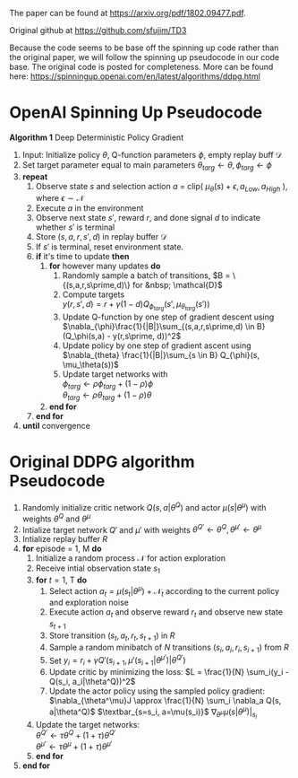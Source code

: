 The paper can be found at https://arxiv.org/pdf/1802.09477.pdf.

Original github at https://github.com/sfujim/TD3

Because the code seems to be base off the spinning up code rather than the original paper, 
we will follow the spinning up pseudocode in our code base. The original code is posted for completeness.
More can be found here:
https://spinningup.openai.com/en/latest/algorithms/ddpg.html

OpenAI Spinning Up Pseudocode
=============================

$\textbf{Algorithm 1}$ Deep Deterministic Policy Gradient
1. Input: Initialize policy $\theta$, Q-function parameters $\phi$, empty replay buff $\mathcal{D}$
2. Set target parameter equal to main parameters $\theta_{targ} \leftarrow \theta, \phi_{targ} \leftarrow \phi$
3. $\textbf{repeat}$
    1. Observe state $s$ and selection action $a$ = clip( $\mu_\theta(s) + \epsilon, a_{Low}, a_{High}$ ), where $\epsilon \sim \mathcal{N}$
    2. Execute $a$ in the environment 
    3. Observe next state $s\prime$, reward $r$, and done signal $d$ to indicate whether $s\prime$ is terminal
    4. Store $(s, a, r, s\prime, d)$ in replay buffer $\mathcal{D}$
    5. If $s\prime$ is terminal, reset environment state.
    6. $\textbf{if}$ it's time to update $\textbf{then}$
         1. $\textbf{for}$ however many updates $\textbf{do}$
             1. Randomly sample a batch of transitions, $B = \{(s,a,r,s\prime,d)\} for &nbsp; \mathcal{D}$
             2. Compute targets<br />
                $y(r, s\prime, d) = r + \gamma(1 - d) Q_{\phi_{targ}}(s\prime, \mu_{\theta_{targ}}(s\prime))$
             3. Update Q-function by one step of gradient descent using <br />
                $\nabla_{\phi}\frac{1}{|B|}\sum_{(s,a,r,s\prime,d) \in B} (Q_\phi(s,a) - y(r,s\prime, d))^2$
             4. Update policy by one step of gradient ascent using<br />
                $\nabla_{theta} \frac{1}{|B|}\sum_{s \in B} Q_{\phi}(s, \mu_\theta(s))$
             5. Update target networks with <br />
                $\phi_{targ} \leftarrow \rho\phi_{targ} + (1 - \rho)\phi$<br />
                $\theta_{targ} \leftarrow \rho \theta_{targ} + (1 - \rho)\theta$
    	 2. $\textbf{end for}$
    7. $\textbf{end for}$
4. $\textbf{until}$ convergence


Original DDPG algorithm Pseudocode 
=============================

1. Randomly initialize critic network $Q(s, a|\theta^Q)$ and actor $\mu(s|\theta^\mu)$ with weights $\theta^Q$ and $\theta^\mu$
2. Intialize target network $Q\prime$ and $\mu\prime$ with weights $\theta^{Q\prime} \leftarrow \theta^Q, \theta^{\mu\prime} \leftarrow \theta^\mu$
3. Intialize replay buffer $R$
4. $\textbf{for}$ episode = 1, M $\textbf{do}$
    1. Initialize a random process $\mathcal{N}$ for action exploration
    2. Receive intial observation state $s_1$
    3. $\textbf{for}$ $t=1,$ T $\textbf{do}$
        1. Select action $a_t = \mu(s_t|\theta^\mu) + \mathcal{N}_t$ according to the current policy and exploration noise
        2. Execute action $a_t$ and observe reward $r_t$ and observe new state $s_{t+1}$
        3. Store transition $(s_t, a_t, r_t, s_{t+1})$ in $R$ 
        4. Sample a random minibatch of $N$ transitions $(s_i, a_i, r_i, s_{i+1})$ from $R$
        5. Set $y_i = r_i + \gamma Q\prime(s_{i+1}, \mu\prime(s_{i+1} |\theta^{\mu\prime}) |\theta^{Q\prime})$
        6. Update critic by minimizing the loss: $L = \frac{1}{N} \sum_i(y_i - Q(s_i, a_i|\theta^Q))^2$
        7. Update the actor policy using the sampled policy gradient:<br />
        $\nabla_{\theta^\mu}J \approx \frac{1}{N} \sum_i \nabla_a Q(s, a|\theta^Q)$ $\textbar_{s=s_i, a=\mu(s_i)}$ $\nabla_{\theta^{\mu}} \mu(s|\theta^\mu)|_{s_i}$
	8. Update the target networks:<br />
	$\theta^{Q\prime} \leftarrow \tau \theta^Q + (1 + \tau)\theta^{Q\prime}$<br />
        $\theta^{\mu\prime} \leftarrow \tau \theta^\mu + (1 + \tau)\theta^{\mu\prime}$
    4. $\textbf{end for}$
5. $\textbf{end for}$


